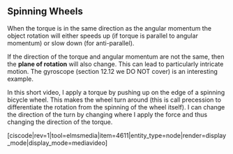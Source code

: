 ## Spinning Wheels

When the torque is in the same direction as the angular momentum the object rotation will either speeds up (if torque is parallel to angular momentum) or slow down (for anti-parallel). 

If the direction of the torque and angular momentum are not the same, then the **plane of rotation** will also change.  This can lead to particularly intricate motion. The gyroscope (section 12.12 we DO NOT cover) is an interesting example. 

In this short video, I apply a torque by pushing up on the edge of a spinning bicycle wheel. This makes the wheel turn around (this is call precession to differentiate the rotation from the spinning of the wheel itself). I can change the direction of the turn by changing where I apply the force and thus changing the direction of the torque. 

[ciscode|rev=1|tool=elmsmedia|item=4611|entity_type=node|render=display_mode|display_mode=mediavideo]